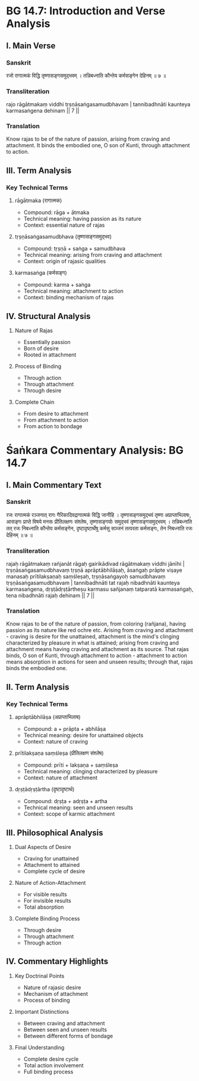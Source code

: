 # BG 14.7: Introduction and Verse Analysis

## I. Main Verse

### Sanskrit
रजो रागात्मकं विद्धि तृष्णासङ्गसमुद्भवम् ।
तन्निबध्नाति कौन्तेय कर्मसङ्गेन देहिनम् ॥ ७ ॥

### Transliteration
rajo rāgātmakaṃ viddhi tṛṣṇāsaṅgasamudbhavam |
tannibadhnāti kaunteya karmasaṅgena dehinam || 7 ||

### Translation
Know rajas to be of the nature of passion, arising from craving and attachment. It binds the embodied one, O son of Kunti, through attachment to action.

## III. Term Analysis

### Key Technical Terms
1. rāgātmaka (रागात्मक)
   - Compound: rāga + ātmaka
   - Technical meaning: having passion as its nature
   - Context: essential nature of rajas

2. tṛṣṇāsaṅgasamudbhava (तृष्णासङ्गसमुद्भव)
   - Compound: tṛṣṇā + saṅga + samudbhava
   - Technical meaning: arising from craving and attachment
   - Context: origin of rajasic qualities

3. karmasaṅga (कर्मसङ्ग)
   - Compound: karma + saṅga
   - Technical meaning: attachment to action
   - Context: binding mechanism of rajas

## IV. Structural Analysis

1. Nature of Rajas
   - Essentially passion
   - Born of desire
   - Rooted in attachment

2. Process of Binding
   - Through action
   - Through attachment
   - Through desire

3. Complete Chain
   - From desire to attachment
   - From attachment to action
   - From action to bondage
# Śaṅkara Commentary Analysis: BG 14.7

## I. Main Commentary Text

### Sanskrit
रजः रागात्मकं रञ्जनात् रागः गैरिकादिवद्रागात्मकं विद्धि जानीहि । तृष्णासङ्गसमुद्भवं तृष्णा अप्राप्ताभिलाषः, आसङ्गः प्राप्ते विषये मनसः प्रीतिलक्षणः संश्लेषः, तृष्णासङ्गयोः समुद्भवं तृष्णासङ्गसमुद्भवम् । तन्निबध्नाति तत् रजः निबध्नाति कौन्तेय कर्मसङ्गेन, दृष्टादृष्टार्थेषु कर्मसु सञ्जनं तत्परता कर्मसङ्गः, तेन निबध्नाति रजः देहिनम् ॥ ७ ॥

### Transliteration
rajaḥ rāgātmakaṃ rañjanāt rāgaḥ gairikādivad rāgātmakaṃ viddhi jānīhi | tṛṣṇāsaṅgasamudbhavaṃ tṛṣṇā aprāptābhilāṣaḥ, āsaṅgaḥ prāpte viṣaye manasaḥ prītilakṣaṇaḥ saṃśleṣaḥ, tṛṣṇāsaṅgayoḥ samudbhavaṃ tṛṣṇāsaṅgasamudbhavam | tannibadhnāti tat rajaḥ nibadhnāti kaunteya karmasaṅgena, dṛṣṭādṛṣṭārtheṣu karmasu sañjanaṃ tatparatā karmasaṅgaḥ, tena nibadhnāti rajaḥ dehinam || 7 ||

### Translation
Know rajas to be of the nature of passion, from coloring (rañjana), having passion as its nature like red ochre etc. Arising from craving and attachment - craving is desire for the unattained, attachment is the mind's clinging characterized by pleasure in what is attained; arising from craving and attachment means having craving and attachment as its source. That rajas binds, O son of Kunti, through attachment to action - attachment to action means absorption in actions for seen and unseen results; through that, rajas binds the embodied one.

## II. Term Analysis

### Key Technical Terms
1. aprāptābhilāṣa (अप्राप्ताभिलाष)
   - Compound: a + prāpta + abhilāṣa
   - Technical meaning: desire for unattained objects
   - Context: nature of craving

2. prītilakṣaṇa saṃśleṣa (प्रीतिलक्षण संश्लेष)
   - Compound: prīti + lakṣaṇa + saṃśleṣa
   - Technical meaning: clinging characterized by pleasure
   - Context: nature of attachment

3. dṛṣṭādṛṣṭārtha (दृष्टादृष्टार्थ)
   - Compound: dṛṣṭa + adṛṣṭa + artha
   - Technical meaning: seen and unseen results
   - Context: scope of karmic attachment

## III. Philosophical Analysis

1. Dual Aspects of Desire
   - Craving for unattained
   - Attachment to attained
   - Complete cycle of desire

2. Nature of Action-Attachment
   - For visible results
   - For invisible results
   - Total absorption

3. Complete Binding Process
   - Through desire
   - Through attachment
   - Through action

## IV. Commentary Highlights

1. Key Doctrinal Points
   - Nature of rajasic desire
   - Mechanism of attachment
   - Process of binding

2. Important Distinctions
   - Between craving and attachment
   - Between seen and unseen results
   - Between different forms of bondage

3. Final Understanding
   - Complete desire cycle
   - Total action involvement
   - Full binding process


